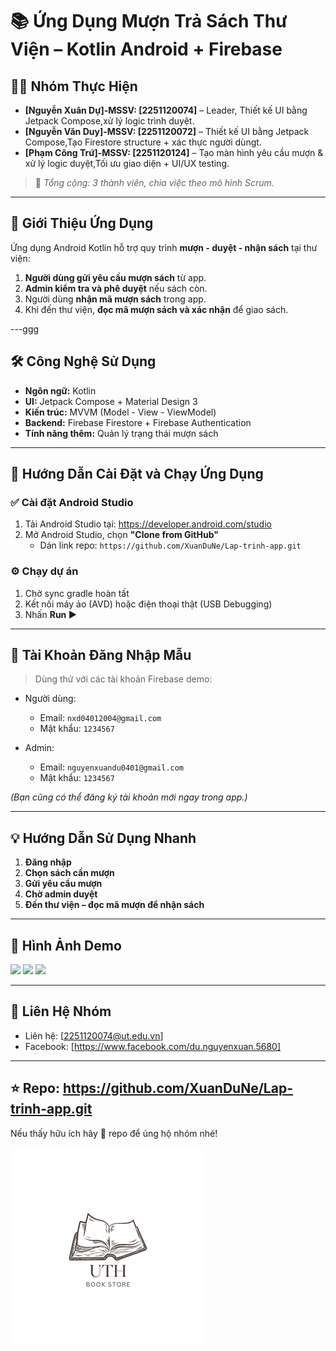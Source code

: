# 📚 Ứng Dụng Mượn Trả Sách Thư Viện – Kotlin Android + Firebase

## 👨‍💻 Nhóm Thực Hiện

- **[Nguyễn Xuân Dự]-MSSV: [2251120074]** – Leader, Thiết kế UI bằng Jetpack Compose,xử lý logic trình duyệt.
- **[Nguyễn Văn Duy]-MSSV: [2251120072]** – Thiết kế UI bằng Jetpack Compose,Tạo Firestore structure + xác thực người dùngt.
- **[Phạm Công Trứ]-MSSV: [2251120124]**  – Tạo màn hình yêu cầu mượn & xử lý logic duyệt,Tối ưu giao diện + UI/UX testing. 


> 📌 *Tổng cộng: 3 thành viên, chia việc theo mô hình Scrum.*

---

## 📱 Giới Thiệu Ứng Dụng

Ứng dụng Android Kotlin hỗ trợ quy trình **mượn - duyệt - nhận sách** tại thư viện:

1. **Người dùng gửi yêu cầu mượn sách** từ app.
2. **Admin kiểm tra và phê duyệt** nếu sách còn.
3. Người dùng **nhận mã mượn sách** trong app.
4. Khi đến thư viện, **đọc mã mượn sách và xác nhận** để giao sách.

---ggg

## 🛠️ Công Nghệ Sử Dụng

- **Ngôn ngữ:** Kotlin
- **UI:** Jetpack Compose + Material Design 3
- **Kiến trúc:** MVVM (Model - View - ViewModel)
- **Backend:** Firebase Firestore + Firebase Authentication
- **Tính năng thêm:** Quản lý trạng thái mượn sách

---

## 🚀 Hướng Dẫn Cài Đặt và Chạy Ứng Dụng

### ✅ Cài đặt Android Studio

1. Tải Android Studio tại: https://developer.android.com/studio
2. Mở Android Studio, chọn **"Clone from GitHub"**
   - Dán link repo: `https://github.com/XuanDuNe/Lap-trinh-app.git`

### ⚙️ Chạy dự án

1. Chờ sync gradle hoàn tất
2. Kết nối máy ảo (AVD) hoặc điện thoại thật (USB Debugging)
3. Nhấn **Run ▶️**

---

## 🔐 Tài Khoản Đăng Nhập Mẫu

> Dùng thử với các tài khoản Firebase demo:

- Người dùng:
  - Email: `nxd04012004@gmail.com`
  - Mật khẩu: `1234567`

- Admin:
  - Email: `nguyenxuandu0401@gmail.com`
  - Mật khẩu: `1234567`

*(Bạn cũng có thể đăng ký tài khoản mới ngay trong app.)*

---

## 💡 Hướng Dẫn Sử Dụng Nhanh

1. **Đăng nhập**
2. **Chọn sách cần mượn**
3. **Gửi yêu cầu mượn**
4. **Chờ admin duyệt**
5. **Đến thư viện – đọc mã mượn để nhận sách**


---

## 📸 Hình Ảnh Demo 

<img src="https://github.com/user-attachments/assets/274b39e3-24f1-4969-a2b4-32d18c495708" width="300"/>
<img src="https://github.com/user-attachments/assets/55a2ac3f-245c-4508-a648-19754ce3b0f8" width="300"/>
<img src="https://github.com/user-attachments/assets/7a7583a6-2ea9-4f3a-8c5b-36d0b93f5ea0" width="300"/>



---

## 📩 Liên Hệ Nhóm

- Liên hệ: [2251120074@ut.edu.vn]
- Facebook: [https://www.facebook.com/du.nguyenxuan.5680]

---

## ⭐ Repo: https://github.com/XuanDuNe/Lap-trinh-app.git

Nếu thấy hữu ích hãy 🌟 repo để ủng hộ nhóm nhé!


[![Design](https://github.com/XuanDuNe/Lap-trinh-app/blob/main/UTH/uth%201.png?raw=true)](https://www.figma.com/design/8gFChQa19wQv1FIr99iDwf/sach?node-id=1-2&t=g49mM4C0YptoS7pP-1)

